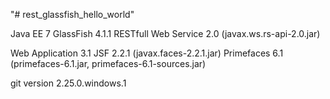 "# rest_glassfish_hello_world"

Java EE 7
GlassFish 4.1.1
RESTfull Web Service 2.0 (javax.ws.rs-api-2.0.jar)

Web Application 3.1
JSF 2.2.1 (javax.faces-2.2.1.jar)
Primefaces 6.1 (primefaces-6.1.jar, primefaces-6.1-sources.jar)

git version 2.25.0.windows.1
